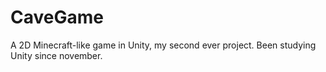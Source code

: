 # CaveGame
A 2D Minecraft-like game in Unity, my second ever project.
Been studying Unity since november.
